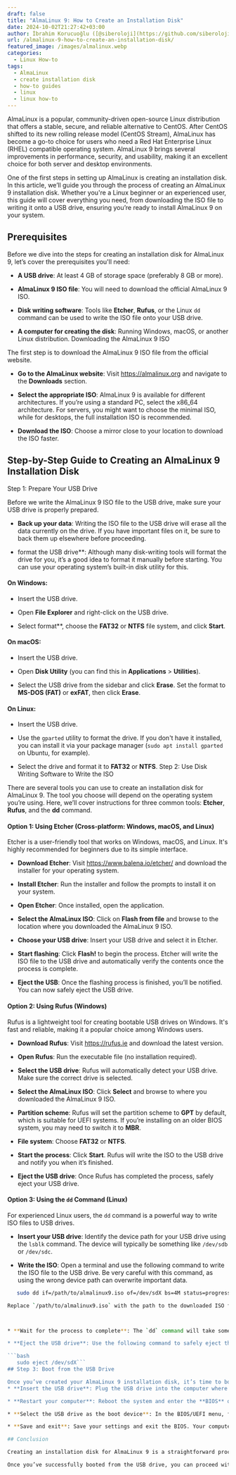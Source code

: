 ```yaml
---
draft: false
title: "AlmaLinux 9: How to Create an Installation Disk"
date: 2024-10-02T21:27:42+03:00
author: İbrahim Korucuoğlu ([@siberoloji](https://github.com/siberoloji))
url: /almalinux-9-how-to-create-an-installation-disk/
featured_image: /images/almalinux.webp
categories:
  - Linux How-to
tags:
  - AlmaLinux
  - create installation disk
  - how-to guides
  - linux
  - linux how-to
---
```

AlmaLinux is a popular, community-driven open-source Linux distribution that offers a stable, secure, and reliable alternative to CentOS. After CentOS shifted to its new rolling release model (CentOS Stream), AlmaLinux has become a go-to choice for users who need a Red Hat Enterprise Linux (RHEL) compatible operating system. AlmaLinux 9 brings several improvements in performance, security, and usability, making it an excellent choice for both server and desktop environments.

One of the first steps in setting up AlmaLinux is creating an installation disk. In this article, we’ll guide you through the process of creating an AlmaLinux 9 installation disk. Whether you're a Linux beginner or an experienced user, this guide will cover everything you need, from downloading the ISO file to writing it onto a USB drive, ensuring you’re ready to install AlmaLinux 9 on your system.
## Prerequisites

Before we dive into the steps for creating an installation disk for AlmaLinux 9, let’s cover the prerequisites you'll need:
* **A USB drive**: At least 4 GB of storage space (preferably 8 GB or more).

* **AlmaLinux 9 ISO file**: You will need to download the official AlmaLinux 9 ISO.

* **Disk writing software**: Tools like **Etcher**, **Rufus**, or the Linux `dd` command can be used to write the ISO file onto your USB drive.

* **A computer for creating the disk**: Running Windows, macOS, or another Linux distribution.
Downloading the AlmaLinux 9 ISO

The first step is to download the AlmaLinux 9 ISO file from the official website.
* **Go to the AlmaLinux website**: Visit <a href="https://almalinux.org">https://almalinux.org</a> and navigate to the **Downloads** section.

* **Select the appropriate ISO**: AlmaLinux 9 is available for different architectures. If you’re using a standard PC, select the x86_64 architecture. For servers, you might want to choose the minimal ISO, while for desktops, the full installation ISO is recommended.

* **Download the ISO**: Choose a mirror close to your location to download the ISO faster.

## Step-by-Step Guide to Creating an AlmaLinux 9 Installation Disk

Step 1: Prepare Your USB Drive

Before we write the AlmaLinux 9 ISO file to the USB drive, make sure your USB drive is properly prepared.
* **Back up your data**: Writing the ISO file to the USB drive will erase all the data currently on the drive. If you have important files on it, be sure to back them up elsewhere before proceeding.

* format the USB drive**: Although many disk-writing tools will format the drive for you, it’s a good idea to format it manually before starting. You can use your operating system’s built-in disk utility for this.

#### On Windows:
* Insert the USB drive.

* Open **File Explorer** and right-click on the USB drive.

* Select format**, choose the **FAT32** or **NTFS** file system, and click **Start**.

#### On macOS:
* Insert the USB drive.

* Open **Disk Utility** (you can find this in **Applications** > **Utilities**).

* Select the USB drive from the sidebar and click **Erase**. Set the format to **MS-DOS (FAT)** or **exFAT**, then click **Erase**.

#### On Linux:
* Insert the USB drive.

* Use the `gparted` utility to format the drive. If you don't have it installed, you can install it via your package manager (`sudo apt install gparted` on Ubuntu, for example).

* Select the drive and format it to **FAT32** or **NTFS**.
Step 2: Use Disk Writing Software to Write the ISO

There are several tools you can use to create an installation disk for AlmaLinux 9. The tool you choose will depend on the operating system you’re using. Here, we’ll cover instructions for three common tools: **Etcher**, **Rufus**, and the **dd** command.
#### Option 1: Using Etcher (Cross-platform: Windows, macOS, and Linux)

Etcher is a user-friendly tool that works on Windows, macOS, and Linux. It's highly recommended for beginners due to its simple interface.
* **Download Etcher**: Visit <a href="https://www.balena.io/etcher/">https://www.balena.io/etcher/</a> and download the installer for your operating system.

* **Install Etcher**: Run the installer and follow the prompts to install it on your system.

* **Open Etcher**: Once installed, open the application.

* **Select the AlmaLinux ISO**: Click on **Flash from file** and browse to the location where you downloaded the AlmaLinux 9 ISO.

* **Choose your USB drive**: Insert your USB drive and select it in Etcher.

* **Start flashing**: Click **Flash!** to begin the process. Etcher will write the ISO file to the USB drive and automatically verify the contents once the process is complete.

* **Eject the USB**: Once the flashing process is finished, you’ll be notified. You can now safely eject the USB drive.
#### Option 2: Using Rufus (Windows)

Rufus is a lightweight tool for creating bootable USB drives on Windows. It's fast and reliable, making it a popular choice among Windows users.
* **Download Rufus**: Visit <a href="https://rufus.ie">https://rufus.ie</a> and download the latest version.

* **Open Rufus**: Run the executable file (no installation required).

* **Select the USB drive**: Rufus will automatically detect your USB drive. Make sure the correct drive is selected.

* **Select the AlmaLinux ISO**: Click **Select** and browse to where you downloaded the AlmaLinux 9 ISO.

* **Partition scheme**: Rufus will set the partition scheme to **GPT** by default, which is suitable for UEFI systems. If you’re installing on an older BIOS system, you may need to switch it to **MBR**.

* **File system**: Choose **FAT32** or **NTFS**.

* **Start the process**: Click **Start**. Rufus will write the ISO to the USB drive and notify you when it’s finished.

* **Eject the USB drive**: Once Rufus has completed the process, safely eject your USB drive.
#### Option 3: Using the `dd` Command (Linux)

For experienced Linux users, the `dd` command is a powerful way to write ISO files to USB drives.
* **Insert your USB drive**: Identify the device path for your USB drive using the `lsblk` command. The device will typically be something like `/dev/sdb` or `/dev/sdc`.

* **Write the ISO**: Open a terminal and use the following command to write the ISO file to the USB drive. Be very careful with this command, as using the wrong device path can overwrite important data.

```bash
   sudo dd if=/path/to/almalinux9.iso of=/dev/sdX bs=4M status=progress &amp;&amp; sync```

Replace `/path/to/almalinux9.iso` with the path to the downloaded ISO file, and `/dev/sdX` with the device path for your USB drive.



* **Wait for the process to complete**: The `dd` command will take some time to complete, and there won't be much visual feedback. Once it finishes, you’ll see a message indicating the number of bytes written.

* **Eject the USB drive**: Use the following command to safely eject the USB drive:

```bash
   sudo eject /dev/sdX```
## Step 3: Boot from the USB Drive

Once you’ve created your AlmaLinux 9 installation disk, it’s time to boot from it and begin the installation process.
* **Insert the USB drive**: Plug the USB drive into the computer where you want to install AlmaLinux 9.

* **Restart your computer**: Reboot the system and enter the **BIOS** or **UEFI** settings by pressing a key like `F2`, `F10`, or `Delete` during startup (the specific key depends on your computer's manufacturer).

* **Select the USB drive as the boot device**: In the BIOS/UEFI menu, find the **Boot Order** or **Boot Device** settings and select the USB drive as the first boot option.

* **Save and exit**: Save your settings and exit the BIOS. Your computer will now boot from the USB drive and begin the AlmaLinux 9 installation process.

## Conclusion

Creating an installation disk for AlmaLinux 9 is a straightforward process, whether you’re using Windows, macOS, or Linux. With the right tools and a few steps, you’ll have a bootable USB drive ready to install AlmaLinux 9 on your system. This powerful, enterprise-ready Linux distribution offers a robust solution for users and organizations seeking a stable, RHEL-compatible environment.

Once you’ve successfully booted from the USB drive, you can proceed with the installation and enjoy the many features and benefits AlmaLinux 9 has to offer. Whether you're setting up a server, desktop, or virtual machine, AlmaLinux 9 provides a secure and reliable operating system that’s well-suited for a wide range of use cases.
